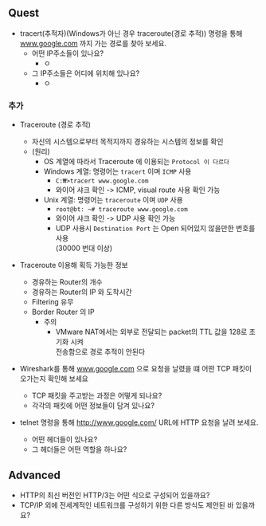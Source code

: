## Quest
* tracert(추적자)(Windows가 아닌 경우 traceroute(경로 추적)) 명령을 통해 www.google.com 까지 가는 경로를 찾아 보세요.
    * 어떤 IP주소들이 있나요?
      * ㅇ
    * 그 IP주소들은 어디에 위치해 있나요?
      * ㅇ
      
### 추가
* Traceroute (경로 추적)
  * 자신의 시스템으로부터 목적지까지 경유하는 시스템의 정보를 확인
  * (원리) 
    * OS 계열에 따라서 Traceroute 에 이용되는 `Protocol 이 다르다`
    * Windows 계열: 명령어는 `tracert` 이며 `ICMP` 사용
      * ``` C:₩>tracert www.google.com ```
      * 와이어 샤크 확인 -> ICMP, visual route 사용 확인 가능
    * Unix 계열: 명령어는 `traceroute` 이며 `UDP` 사용
      * ``` root@bt: ~# traceroute www.google.com ```
      * 와이어 샤크 확인 -> UDP 사용 확인 가능
      * UDP 사용시 `Destination Port` 는 Open 되어있지 않을만한 번호를 사용<br>
        (30000 번대 이상)


* Traceroute 이용해 획득 가능한 정보
  * 경유하는 Router의 개수
  * 경유하는 Router의 IP 와 도착시간
  * Filtering 유무
  * Border Router 의 IP
    * 주의
      * VMware NAT에서는 외부로 전달되는 packet의 TTL 값을 128로 초기화 시켜 <br>
        전송함으로 경로 추적이 안된다 


* Wireshark를 통해 www.google.com 으로 요청을 날렸을 떄 어떤 TCP 패킷이 오가는지 확인해 보세요
    * TCP 패킷을 주고받는 과정은 어떻게 되나요?
    * 각각의 패킷에 어떤 정보들이 담겨 있나요?
* telnet 명령을 통해 http://www.google.com/ URL에 HTTP 요청을 날려 보세요.
    * 어떤 헤더들이 있나요?
    * 그 헤더들은 어떤 역할을 하나요?


## Advanced
* HTTP의 최신 버전인 HTTP/3는 어떤 식으로 구성되어 있을까요?
* TCP/IP 외에 전세계적인 네트워크를 구성하기 위한 다른 방식도 제안된 바 있을까요?